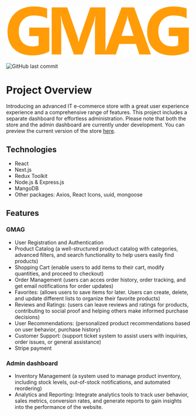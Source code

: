 ![GMAG Logo](https://github.com/Aur71/gmag/blob/ae5db3ad0886c98335d01e7861f0b57ed65c9a93/public/logo.png)

![GitHub last commit](https://img.shields.io/github/last-commit/Aur71/gmag)

# Project Overview
Introducing an advanced IT e-commerce store with a great user experience experience and a comprehensive range of features. This project includes a separate dashboard for effortless administration. Please note that both the store and the admin dashboard are currently under development. You can preview the current version of the store [here](https://gmag.vercel.app/).

## Technologies
- React
- Next.js
- Redux Toolkit
- Node.js & Express.js
- MangoDB
- Other packages: Axios, React Icons, uuid, mongoose

## Features

### GMAG
- User Registration and Authentication
- Product Catalog (a well-structured product catalog with categories, advanced filters, and search functionality to help users easily find products)
- Shopping Cart (enable users to add items to their cart, modify quantities, and proceed to checkout)
- Order Management (users can acces order history, order tracking, and get email notifications for order updates)
- Favorites: (allows users to save items for later. Users can create, delete, and update different lists to organize their favorite products)
- Reviews and Ratings: (users can leave reviews and ratings for products, contributing to social proof and helping others make informed purchase decisions)
- User Recommendations: (personalized product recommendations based on user behavior, purchase history)
- Customer Support: (support ticket system to assist users with inquiries, order issues, or general assistance)
- Stripe payment

### Admin dashboard
- Inventory Management (a system used to manage product inventory, including stock levels, out-of-stock notifications, and automated reordering)
- Analytics and Reporting: Integrate analytics tools to track user behavior, sales metrics, conversion rates, and generate reports to gain insights into the performance of the website.



<!-- ## Pages
### [Home](https://gmag.vercel.app/)
- First item
- Second item
- Third item -->

